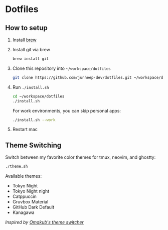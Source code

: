 # Dotfiles

## How to setup

1. Install [brew](https://brew.sh/)

2. Install git via brew

   ```bash
   brew install git
   ```

3. Clone this repository into `~/workspace/dotfiles`

   ```bash
   git clone https://github.com/junheep-dev/dotfiles.git ~/workspace/dotfiles
   ```

4. Run `./install.sh`

   ```bash
   cd ~/workspace/dotfiles
   ./install.sh
   ```

   For work environments, you can skip personal apps:

   ```bash
   ./install.sh --work
   ```

5. Restart mac

## Theme Switching

Switch between my favorite color themes for tmux, neovim, and ghostty:

```bash
./theme.sh
```

Available themes:

- Tokyo Night
- Tokyo Night night
- Catppuccin
- Gruvbox Material
- GitHub Dark Default
- Kanagawa

_Inspired by [Omakub's theme switcher](https://github.com/basecamp/omakub)_
